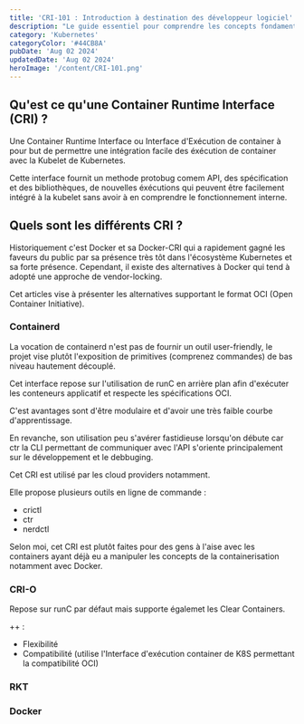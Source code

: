 ```yaml
---
title: 'CRI-101 : Introduction à destination des développeur logiciel'
description: "Le guide essentiel pour comprendre les concepts fondamentaux de l'Interface d'Exécution de Conteneur (CRI). Cet article explore les bases nécessaires pour intégrer et utiliser efficacement les technologies CRI dans vos projets de développement logiciel. Parfait pour les développeurs novices comme pour les professionnels cherchant à élargir leurs compétences, cet article couvre tout ce que vous devez savoir pour commencer avec le CRI."
category: 'Kubernetes'
categoryColor: '#44CB8A'
pubDate: 'Aug 02 2024'
updatedDate: 'Aug 02 2024'
heroImage: '/content/CRI-101.png'
---
```


## Qu'est ce qu'une Container Runtime Interface (CRI) ?

Une Container Runtime Interface ou Interface d'Exécution de container à pour but de permettre une intégration facile des éxécution de container avec la Kubelet de Kubernetes.

Cette interface fournit un methode protobug comem API, des spécification et des bibliothèques, de nouvelles éxécutions qui peuvent être facilement intégré à la kubelet sans avoir à en comprendre le fonctionnement interne.

## Quels sont les différents CRI ?

Historiquement c'est Docker et sa Docker-CRI qui a rapidement gagné les faveurs du public par sa présence très tôt dans l'écosystème Kubernetes et sa forte présence. Cependant, il existe des alternatives à Docker qui tend à adopté une approche de vendor-locking.

Cet articles vise à présenter les alternatives supportant le format OCI (Open Container Initiative).

### Containerd

La vocation de containerd n'est pas de fournir un outil user-friendly, le projet vise plutôt l'exposition de primitives (comprenez commandes) de bas niveau hautement découplé.

Cet interface repose sur l'utilisation de runC en arrière plan afin d'exécuter les conteneurs applicatif et respecte les spécifications OCI.

C'est avantages sont d'être modulaire et d'avoir une très faible courbe d'apprentissage.

En revanche, son utilisation peu s'avérer fastidieuse lorsqu'on débute car ctr la CLI permettant de communiquer avec l'API s'oriente principalement sur le développement et le debbuging.

Cet CRI est utilisé par les cloud providers notamment.

Elle propose plusieurs outils en ligne de commande :

- crictl
- ctr
- nerdctl

Selon moi, cet CRI est plutôt faites pour des gens à l'aise avec les containers ayant déjà eu a manipuler les concepts de la containerisation notamment avec Docker.

### CRI-O

Repose sur runC par défaut mais supporte égalemet les Clear Containers.

++ :

- Flexibilité
- Compatibilité (utilise l'Interface d'exécution container de K8S permettant la compatibilité OCI)

### RKT

### Docker
